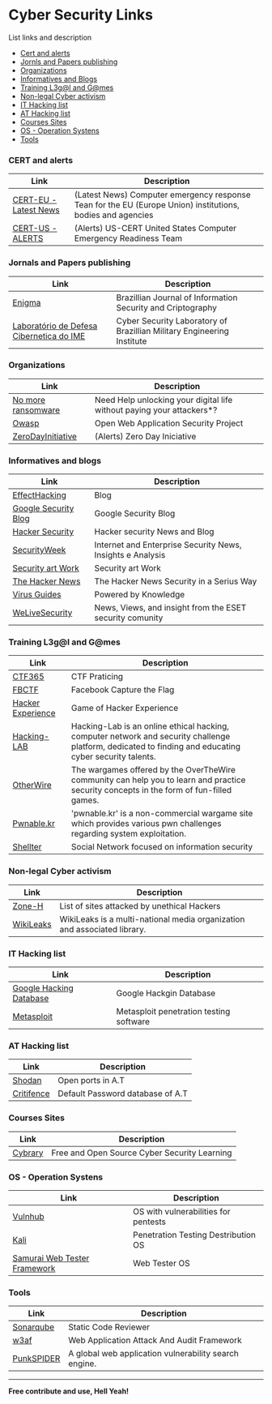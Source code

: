 # Cyber Security Links

List links and description 
* [Cert and alerts](#cert)
* [Jornls and Papers publishing](#jornals)
* [Organizations](#org)
* [Informatives and Blogs](#blogs)
* [Training L3g@l and G@mes](#training)
* [Non-legal Cyber activism](#hackactivism)
* [IT Hacking list](#ithack)
* [AT Hacking list](#athack)
* [Courses Sites](#courses)
* [OS - Operation Systens](#os)
* [Tools](#os)



### <a name="cert"></a>CERT and alerts
| Link | Description |
| ------ | ------ |
| [CERT-EU - Latest News](https://cert.europa.eu/cert/filteredition/en/CERT-LatestNews.html) |(Latest News) Computer emergency response Tean for the EU (Europe Union) institutions, bodies and agencies |
| [CERT-US - ALERTS](https://www.us-cert.gov/ncas/alerts) | (Alerts) US-CERT United States Computer Emergency Readiness Team |

### <a name="jornals"></a>Jornals and Papers publishing
| Link | Description |
| ------ | ------ |
| [Enigma](https://enigma.unb.br/index.php/enigma) | Brazillian Journal of Information Security and Criptography |
| [Laboratório de Defesa Cibernetica do IME](http://www.defesacibernetica.ime.eb.br) | Cyber Security Laboratory of Brazillian Military Engineering Institute | 

### <a name="org"></a>Organizations
| Link | Description |
| ------ | ------ |
| [No more ransomware](https://www.nomoreransom.org/) | Need Help unlocking your digital life without paying your attackers*? |
| [Owasp](https://www.owasp.org) | Open Web Application Security Project |
| [ZeroDayInitiative](http://www.zerodayinitiative.com/advisories/published/) | (Alerts) Zero Day Iniciative |

### <a name="blogs"></a>Informatives and blogs
| Link | Description |
| ------ | ------ |
| [EffectHacking](http://www.effecthacking.com/) | Blog |
| [Google Security Blog](https://security.googleblog.com/) | Google Security Blog | 
| [Hacker Security](https://hackersec.com/) | Hacker security News and Blog | 
| [SecurityWeek](http://www.securityweek.com/) | Internet and Enterprise Security News, Insights e Analysis |
| [Security art Work](https://www.securityartwork.es/en/) | Security art Work | 
| [The Hacker News](http://thehackernews.com) | The Hacker News Security in a Serius Way | 
| [Virus Guides](http://virusguides.com/) | Powered by Knowledge | 
| [WeLiveSecurity](https://www.welivesecurity.com/) | News, Views, and insight from the ESET security comunity |


### <a name="training"></a>Training L3g@l and G@mes
| Link | Description | 
| ------ | ------ |
| [CTF365](https://ctf365.com/) | CTF Praticing |
| [FBCTF](https://github.com/facebook/fbctf) | Facebook Capture the Flag |
| [Hacker Experience](https://hackerexperience.com/) | Game of Hacker Experience  |
| [Hacking-LAB](https://www.hacking-lab.com/) | Hacking-Lab is an online ethical hacking, computer network and security challenge platform, dedicated to finding and educating cyber security talents. |
| [OtherWire](http://overthewire.org/wargames/) | The wargames offered by the OverTheWire community can help you to learn and practice security concepts in the form of fun-filled games. |
| [Pwnable.kr](http://pwnable.kr/) | 'pwnable.kr' is a non-commercial wargame site which provides various pwn challenges regarding system exploitation. |
| [Shellter](https://shellterlabs.com) | Social Network focused on information security |

### <a name="hackactivism"></a>Non-legal Cyber activism
| Link | Description | 
| ------ | ------ |
| [Zone-H](http://zone-h.org/) | List of sites attacked by unethical Hackers |
| [WikiLeaks](https://wikileaks.org/) | WikiLeaks is a multi-national media organization and associated library. |

### <a name="ithack"></a>IT Hacking list
| Link | Description |
| ------ | ------ |
| [Google Hacking Database](https://www.exploit-db.com/google-hacking-database/) | Google Hackgin Database |
| [Metasploit](https://www.metasploit.com/) | Metasploit penetration testing software |

### <a name="athack"></a>AT Hacking list
| Link | Description | 
| ------ | ------ |
| [Shodan](https://www.shodan.io) | Open ports in A.T | 
| [Critifence](http://www.critifence.com/default-password-database/) | Default Password database of A.T |

### <a name="courses"></a>Courses Sites
| Link | Description |
| ----- | ------ |
| [Cybrary](https://www.cybrary.it/) | Free and Open Source Cyber Security Learning | 

### <a name="os"></a>OS - Operation Systens 
| Link | Description | 
| ------ | ------ |
| [Vulnhub](https://www.vulnhub.com/) | OS with vulnerabilities for pentests |
| [Kali](https://www.kali.org/) | Penetration Testing Destribution OS |
| [Samurai Web Tester Framework](http://www.samurai-wtf.org/) | Web Tester OS |

### <a name="tools"></a>Tools
| Link | Description |
| ------ | ------ |
| [Sonarqube](https://www.sonarqube.org/) | Static Code Reviewer | 
| [w3af](http://w3af.org/) | Web Application Attack And Audit Framework |
| [PunkSPIDER](https://www.punkspider.org) | A global web application vulnerability search engine. | 



----


**Free contribute and use, Hell Yeah!**
